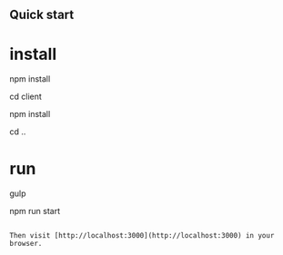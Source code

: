 ## Quick start

# install 
npm install

cd client

npm install

cd ..
# run
gulp

npm run start
```

Then visit [http://localhost:3000](http://localhost:3000) in your browser. 
